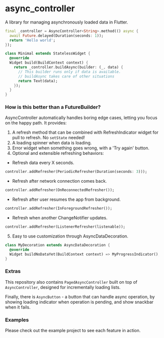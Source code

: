 # async_controller

A library for managing asynchronously loaded data in Flutter.

```dart
final _controller = AsyncController<String>.method(() async {
  await Future.delayed(Duration(seconds: 1));
  return 'Hello world';
});

class Minimal extends StatelessWidget {
  @override
  Widget build(BuildContext context) {
    return _controller.buildAsync(builder: (_, data) {
      // This builder runs only if data is available.
      // buildAsync takes care of other situations
      return Text(data);
    });
  }
}
```

### How is this better than a FutureBuilder?

AsyncController automatically handles boring edge cases, letting you focus on the happy path. It provides:
1. A refresh method that can be combined with RefreshIndicator widget for pull to refresh. No `setState` needed!
2. A loading spinner when data is loading.
3. Error widget when something goes wrong, with a 'Try again' button.
4. Optional and extensible refreshing behaviors:
  * Refresh data every X seconds.
  ```dart
  controller.addRefresher(PeriodicRefresher(Duration(seconds: 3)));
  ```

  * Refresh after network connection comes back.
  ```dart
  controller.addRefresher(OnReconnectedRefresher());
  ```

  * Refresh after user resumes the app from background.
  ```dart
  controller.addRefresher(InForegroundRefresher());
  ```

  * Refresh when another ChangeNotifier updates.
  ```dart
  controller.addRefresher(ListenerRefresher(listenable));
  ```

5. Easy to use customization through AsyncDataDecoration.
```dart
class MyDecoration extends AsyncDataDecoration {
  @override
  Widget buildNoDataYet(BuildContext context) => MyProgressIndicator();
}
```

### Extras

This repository also contains `PagedAsyncController` built on top of `AsyncController`, designed for incrementally loading lists.

Finally, there is `AsyncButton` - a button that can handle async operation, by showing loading indicator when operation is pending, and show snackbar when it fails.

### Examples

Please check out the example project to see each feature in action.

